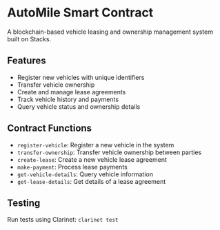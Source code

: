 # AutoMile Smart Contract

A blockchain-based vehicle leasing and ownership management system built on Stacks.

## Features
- Register new vehicles with unique identifiers
- Transfer vehicle ownership
- Create and manage lease agreements
- Track vehicle history and payments
- Query vehicle status and ownership details

## Contract Functions
- `register-vehicle`: Register a new vehicle in the system
- `transfer-ownership`: Transfer vehicle ownership between parties 
- `create-lease`: Create a new vehicle lease agreement
- `make-payment`: Process lease payments
- `get-vehicle-details`: Query vehicle information
- `get-lease-details`: Get details of a lease agreement

## Testing
Run tests using Clarinet: `clarinet test`